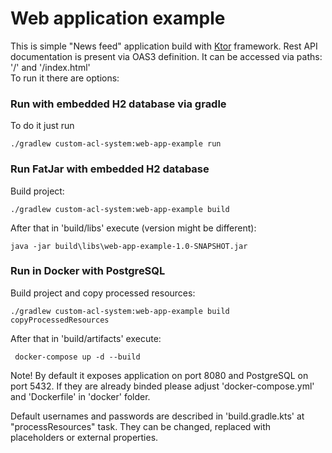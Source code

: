 # Web application example

This is simple "News feed" application build with [Ktor](https://ktor.io) framework.
Rest API documentation is present via OAS3 definition. It can be accessed via paths: '/' and '/index.html'  
To run it there are options:
### Run with embedded H2 database via gradle
To do it just run

    ./gradlew custom-acl-system:web-app-example run
    
    
### Run FatJar with embedded H2 database
Build project:

    ./gradlew custom-acl-system:web-app-example build
    
After that in 'build/libs' execute (version might be different):
 
    java -jar build\libs\web-app-example-1.0-SNAPSHOT.jar
    
### Run in Docker with PostgreSQL
Build project and copy processed resources:

    ./gradlew custom-acl-system:web-app-example build copyProcessedResources

After that in 'build/artifacts' execute:

     docker-compose up -d --build

Note! By default it exposes application on port 8080 and PostgreSQL on port 5432. If 
they are already binded please adjust 'docker-compose.yml' and 'Dockerfile' in 'docker' folder.

Default usernames and passwords are described in 'build.gradle.kts' at "processResources" task.
They can be changed, replaced with placeholders or external properties.